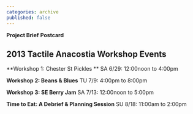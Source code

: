 ```yaml
---
categories: archive
published: false
---
```


**Project Brief**
**Postcard**

## 2013 Tactile Anacostia Workshop Events
**Workshop 1: Chester St Pickles **
SA 6/29: 12:00noon to 4:00pm 

**Workshop 2: Beans & Blues**
TU 7/9: 4:00pm to 8:00pm

**Workshop 3: SE Berry Jam**
SA 7/13: 12:00noon to 5:00pm 

**Time to Eat: A Debrief & Planning Session**
SU 8/18: 11:00am to 2:00pm
